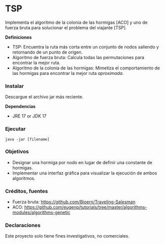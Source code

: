 # TSP
Implementa el algoritmo de la colonia de las hormigas [ACO] y uno de fuerza bruta para solucionar el problema del viajante [TSP].

**Definiciones**

* TSP: Encuentra la ruta más corta entre un conjunto de nodos saliendo y retornando de un punto de origen.
* Algoritmo de fuerza bruta: Calcula todas las permutaciones para encontrar la mejor ruta.
* Algoritmo de la colonia de las hormigas: Mimetiza el comportamiento de las hormigas para encontrar la mejor ruta *aproximada*.

### Instalar

Descargue el archivo jar más reciente.

**Dependencias**

+ JRE 17 or JDK 17

### Ejecutar

`java -jar [filename]`

### Objetivos

* Designar una hormiga por nodo en lugar de definir una constante de hormigas.
* Implementar una interfaz gráfica para visualizar la ejecución de ambos algoritmos.

### Créditos, fuentes

* Fuerza bruta: https://github.com/Bjoern/Traveling-Salesman
* ACO: https://github.com/eugenp/tutorials/tree/master/algorithms-modules/algorithms-genetic

### Declaraciones

Este proyecto solo tiene fines investigativos, no comerciales.
